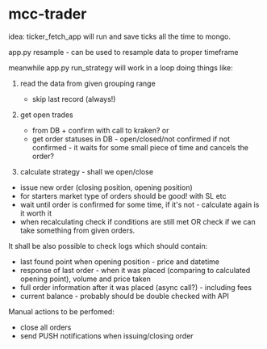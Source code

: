 # mcc-trader

idea:
ticker_fetch_app will run and save ticks all the time to mongo.

app.py resample - can be used to resample data to proper timeframe

meanwhile app.py run_strategy will work in a loop doing things like:
1. read the data from given grouping range
   - skip last record (always!)
2. get open trades 
    - from DB + confirm with call to kraken? or
    - get order statuses in DB - open/closed/not confirmed
if not confirmed - it waits for some small piece of time and cancels the order?

3. calculate strategy - shall we open/close
- issue new order (closing position, opening position)
- for starters market type of orders should be good! with SL etc
- wait until order is confirmed for some time, if it's not - calculate again is it worth it
- when recalculating check if conditions are still met OR check if we can take something from given orders.

It shall be also possible to check logs which should contain:
- last found point when opening position - price and datetime
- response of last order - when it was placed (comparing to calculated opening point), volume and price taken
- full order information after it was placed (async call?) - including fees
- current balance - probably should be double checked with API

Manual actions to be perfomed:
- close all orders
- send PUSH notifications when issuing/closing order
